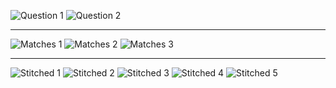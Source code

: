 ![Question 1](https://github.com/ykamoji/Image-stitching/blob/main/img_refs/question_1.png?raw=true)
![Question 2](https://github.com/ykamoji/Image-stitching/blob/main/img_refs/question_2.png?raw=true)

<hr/>

![Matches 1](https://github.com/ykamoji/Image-stitching/blob/main/img_refs/matches_1.png?raw=true)
![Matches 2](https://github.com/ykamoji/Image-stitching/blob/main/img_refs/matches_2.png?raw=true)
![Matches 3](https://github.com/ykamoji/Image-stitching/blob/main/img_refs/matches_3.png?raw=true)

<hr/>

![Stitched 1](https://github.com/ykamoji/Image-stitching/blob/main/img_refs/stitched_1.png?raw=true)
![Stitched 2](https://github.com/ykamoji/Image-stitching/blob/main/img_refs/stitched_2.png?raw=true)
![Stitched 3](https://github.com/ykamoji/Image-stitching/blob/main/img_refs/stitched_3.png?raw=true)
![Stitched 4](https://github.com/ykamoji/Image-stitching/blob/main/img_refs/stitched_4.png?raw=true)
![Stitched 5](https://github.com/ykamoji/Image-stitching/blob/main/img_refs/stitched_5.png?raw=true)
